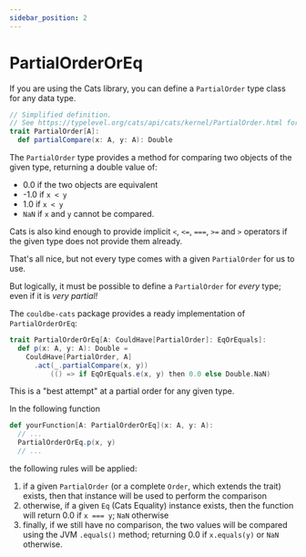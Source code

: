 ```yaml
---
sidebar_position: 2
---
```


# PartialOrderOrEq

If you are using the Cats library, you can define a `PartialOrder` type class for any data type.

```scala
// Simplified definition.
// See https://typelevel.org/cats/api/cats/kernel/PartialOrder.html for further details
trait PartialOrder[A]:
  def partialCompare(x: A, y: A): Double
```

The `PartialOrder` type provides a method for comparing two objects of the given type, returning a double value of:
- 0.0 if the two objects are equivalent
- -1.0 if `x < y`
- 1.0 if `x < y`
- `NaN` if `x` and `y` cannot be compared.

Cats is also kind enough to provide implicit `<`, `<=`, `===`, `>=` and `>` operators if the given type does not provide them already.

That's all nice, but not every type comes with a given `PartialOrder` for us to use.

But logically, it must be possible to define a `PartialOrder` for _every_ type; even if it is _very partial!_

The `couldbe-cats` package provides a ready implementation of `PartialOrderOrEq`:
```scala
trait PartialOrderOrEq[A: CouldHave[PartialOrder]: EqOrEquals]:
  def p(x: A, y: A): Double =
    CouldHave[PartialOrder, A]
      .act(_.partialCompare(x, y))
          (() => if EqOrEquals.e(x, y) then 0.0 else Double.NaN)
```

This is a "best attempt" at a partial order for any given type.

In the following function
```scala
def yourFunction[A: PartialOrderOrEq](x: A, y: A):
  // ...
  PartialOrderOrEq.p(x, y)
  // ...
```

the following rules will be applied:
1. if a given `PartialOrder` (or a complete `Order`, which extends the trait) exists, then that instance will be used to perform the comparison
2. otherwise, if a given `Eq` (Cats Equality) instance exists, then the function will return 0.0 if `x === y`; `NaN` otherwise
3. finally, if we still have no comparison, the two values will be compared using the JVM `.equals()` method; returning 0.0 if `x.equals(y)` or `NaN` otherwise.
